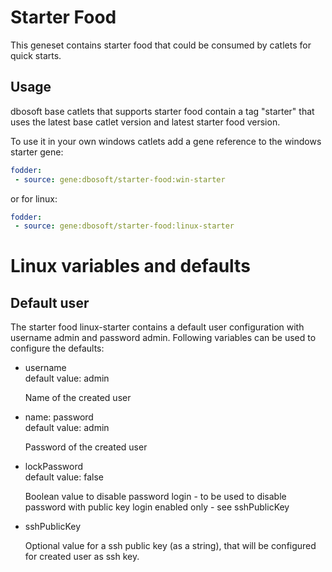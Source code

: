# Starter Food

This geneset contains starter food that could be consumed by catlets for quick starts.

## Usage

dbosoft base catlets that supports starter food contain a tag "starter" that uses the latest base catlet version and latest starter food version. 

To use it in your own windows catlets add a gene reference to the windows starter gene:

``` yaml
fodder:
 - source: gene:dbosoft/starter-food:win-starter
```

or for linux:


``` yaml
fodder:
 - source: gene:dbosoft/starter-food:linux-starter
```

# Linux variables and defaults

## Default user

The starter food linux-starter contains a default user configuration with username admin and password admin. 
Following variables can be used to configure the defaults:

- username  
  default value: admin
  
  Name of the created user

- name: password  
  default value: admin

  Password of the created user

- lockPassword  
  default value: false    

  Boolean value to disable password login - to be used to disable password with public key login enabled only - see sshPublicKey

- sshPublicKey  
  
  Optional value for a ssh public key (as a string), that will be configured for created user as ssh key.



